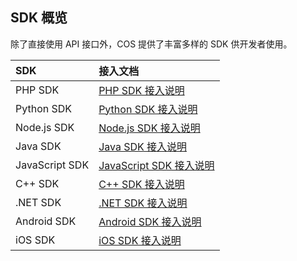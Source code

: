 ## SDK 概览

除了直接使用 API 接口外，COS 提供了丰富多样的 SDK 供开发者使用。

| SDK            | 接入文档                     |
| :------------- | :----------------------- |
| PHP SDK        | [PHP SDK 接入说明](#)        |
| Python SDK     | [Python SDK 接入说明](#)     |
| Node.js SDK    | [Node.js SDK 接入说明](#)    |
| Java SDK       | [Java SDK 接入说明](#)       |
| JavaScript SDK | [JavaScript SDK 接入说明](#) |
| C++ SDK        | [C++ SDK 接入说明](#)        |
| .NET SDK       | [.NET SDK 接入说明](#)       |
| Android SDK    | [Android SDK 接入说明](#)    |
| iOS SDK        | [iOS SDK 接入说明](#)        |